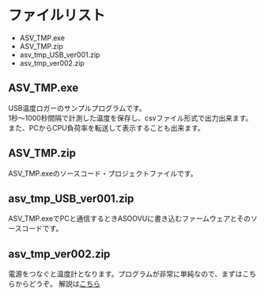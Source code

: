 # ファイルリスト

 - ASV_TMP.exe
 - ASV_TMP.zip
 - asv_tmp_USB_ver001.zip
 - asv_tmp_ver002.zip
 
## ASV_TMP.exe

USB温度ロガーのサンプルプログラムです。  
1秒～1000秒間隔で計測した温度を保存し、csvファイル形式で出力出来ます。  
また、PCからCPU負荷率を転送して表示することも出来ます。

## ASV_TMP.zip

ASV_TMP.exeのソースコード・プロジェクトファイルです。

## asv_tmp_USB_ver001.zip

ASV_TMP.exeでPCと通信するときASOOVUに書き込むファームウェアとそのソースコードです。

## asv_tmp_ver002.zip

電源をつなぐと温度計となります。プログラムが非常に単純なので、まずはこちらからどうぞ。
解説は[こちら](https://docs.google.com/document/pub?id=1urDK3c_mRP4vym4Wji_6pCx21HEZUV42cXR9pmAid8I)